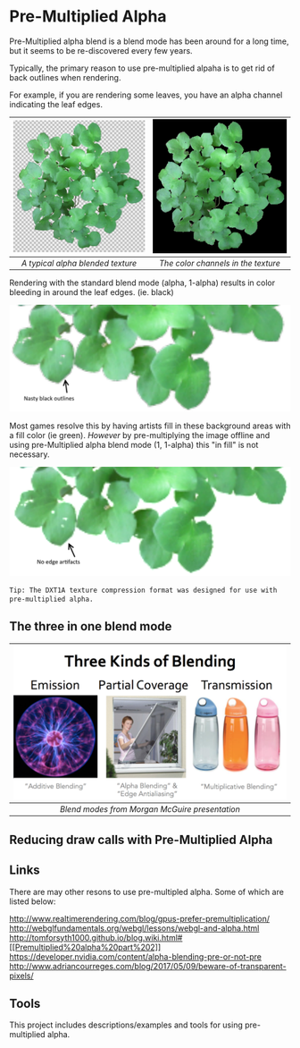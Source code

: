 # Pre-Multiplied Alpha
Pre-Multiplied alpha blend is a blend mode has been around for a long time, but it seems to be re-discovered every few years.

Typically, the primary reason to  use pre-multiplied alpaha is to get rid of back outlines when rendering.

For example, if you are rendering some leaves, you have an alpha channel indicating the leaf edges.

| ![](Images/Alphaleaves.png) |  ![](Images/Colorleaves.png) | 
|:--:| :--:|
| *A typical alpha blended texture* | *The color channels in the texture* |

Rendering with the standard blend mode (alpha, 1-alpha) results in color bleeding in around the leaf edges. (ie. black)

![](Images/BlendArtifacts.png) 

Most games resolve this by having artists fill in these background areas with a fill color (ie green).
*However* by pre-multiplying the image offline and using pre-Multiplied alpha blend mode (1, 1-alpha) this "in fill" is not necessary.


![](Images/BlendPreMul.png) 



```
Tip: The DXT1A texture compression format was designed for use with pre-multiplied alpha.
```

## The three in one blend mode




| ![](Images/BlendModes.png) | 
|:--:| 
| *Blend  modes from Morgan McGuire presentation* |

## Reducing draw calls with Pre-Multiplied Alpha





## Links

There are may other resons to use pre-multipled alpha. Some of which are listed below:

http://www.realtimerendering.com/blog/gpus-prefer-premultiplication/
http://webglfundamentals.org/webgl/lessons/webgl-and-alpha.html
http://tomforsyth1000.github.io/blog.wiki.html#[[Premultiplied%20alpha%20part%202]]
https://developer.nvidia.com/content/alpha-blending-pre-or-not-pre
http://www.adriancourreges.com/blog/2017/05/09/beware-of-transparent-pixels/


## Tools
This project includes descriptions/examples and tools for using pre-multiplied alpha.

